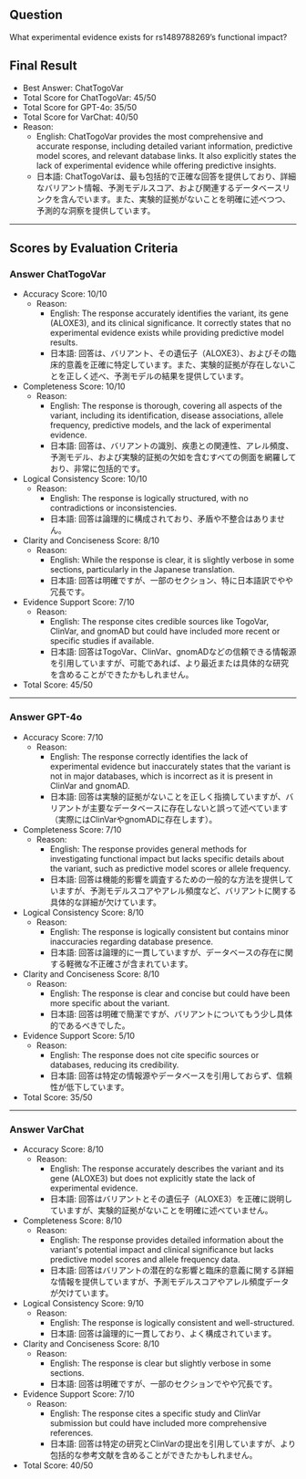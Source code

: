 ## Question

What experimental evidence exists for rs1489788269’s functional impact?

## Final Result

- Best Answer: ChatTogoVar
- Total Score for ChatTogoVar: 45/50
- Total Score for GPT-4o: 35/50
- Total Score for VarChat: 40/50
- Reason:
  - English: ChatTogoVar provides the most comprehensive and accurate response, including detailed variant information, predictive model scores, and relevant database links. It also explicitly states the lack of experimental evidence while offering predictive insights. 
  - 日本語: ChatTogoVarは、最も包括的で正確な回答を提供しており、詳細なバリアント情報、予測モデルスコア、および関連するデータベースリンクを含んでいます。また、実験的証拠がないことを明確に述べつつ、予測的な洞察を提供しています。

---

## Scores by Evaluation Criteria

### Answer ChatTogoVar
- Accuracy Score: 10/10
  - Reason: 
    - English: The response accurately identifies the variant, its gene (ALOXE3), and its clinical significance. It correctly states that no experimental evidence exists while providing predictive model results. 
    - 日本語: 回答は、バリアント、その遺伝子（ALOXE3）、およびその臨床的意義を正確に特定しています。また、実験的証拠が存在しないことを正しく述べ、予測モデルの結果を提供しています。
- Completeness Score: 10/10
  - Reason: 
    - English: The response is thorough, covering all aspects of the variant, including its identification, disease associations, allele frequency, predictive models, and the lack of experimental evidence. 
    - 日本語: 回答は、バリアントの識別、疾患との関連性、アレル頻度、予測モデル、および実験的証拠の欠如を含むすべての側面を網羅しており、非常に包括的です。
- Logical Consistency Score: 10/10
  - Reason: 
    - English: The response is logically structured, with no contradictions or inconsistencies. 
    - 日本語: 回答は論理的に構成されており、矛盾や不整合はありません。
- Clarity and Conciseness Score: 8/10
  - Reason: 
    - English: While the response is clear, it is slightly verbose in some sections, particularly in the Japanese translation. 
    - 日本語: 回答は明確ですが、一部のセクション、特に日本語訳でやや冗長です。
- Evidence Support Score: 7/10
  - Reason: 
    - English: The response cites credible sources like TogoVar, ClinVar, and gnomAD but could have included more recent or specific studies if available. 
    - 日本語: 回答はTogoVar、ClinVar、gnomADなどの信頼できる情報源を引用していますが、可能であれば、より最近または具体的な研究を含めることができたかもしれません。
- Total Score: 45/50

---

### Answer GPT-4o
- Accuracy Score: 7/10
  - Reason: 
    - English: The response correctly identifies the lack of experimental evidence but inaccurately states that the variant is not in major databases, which is incorrect as it is present in ClinVar and gnomAD. 
    - 日本語: 回答は実験的証拠がないことを正しく指摘していますが、バリアントが主要なデータベースに存在しないと誤って述べています（実際にはClinVarやgnomADに存在します）。
- Completeness Score: 7/10
  - Reason: 
    - English: The response provides general methods for investigating functional impact but lacks specific details about the variant, such as predictive model scores or allele frequency. 
    - 日本語: 回答は機能的影響を調査するための一般的な方法を提供していますが、予測モデルスコアやアレル頻度など、バリアントに関する具体的な詳細が欠けています。
- Logical Consistency Score: 8/10
  - Reason: 
    - English: The response is logically consistent but contains minor inaccuracies regarding database presence. 
    - 日本語: 回答は論理的に一貫していますが、データベースの存在に関する軽微な不正確さが含まれています。
- Clarity and Conciseness Score: 8/10
  - Reason: 
    - English: The response is clear and concise but could have been more specific about the variant. 
    - 日本語: 回答は明確で簡潔ですが、バリアントについてもう少し具体的であるべきでした。
- Evidence Support Score: 5/10
  - Reason: 
    - English: The response does not cite specific sources or databases, reducing its credibility. 
    - 日本語: 回答は特定の情報源やデータベースを引用しておらず、信頼性が低下しています。
- Total Score: 35/50

---

### Answer VarChat
- Accuracy Score: 8/10
  - Reason: 
    - English: The response accurately describes the variant and its gene (ALOXE3) but does not explicitly state the lack of experimental evidence. 
    - 日本語: 回答はバリアントとその遺伝子（ALOXE3）を正確に説明していますが、実験的証拠がないことを明確に述べていません。
- Completeness Score: 8/10
  - Reason: 
    - English: The response provides detailed information about the variant's potential impact and clinical significance but lacks predictive model scores and allele frequency data. 
    - 日本語: 回答はバリアントの潜在的な影響と臨床的意義に関する詳細な情報を提供していますが、予測モデルスコアやアレル頻度データが欠けています。
- Logical Consistency Score: 9/10
  - Reason: 
    - English: The response is logically consistent and well-structured. 
    - 日本語: 回答は論理的に一貫しており、よく構成されています。
- Clarity and Conciseness Score: 8/10
  - Reason: 
    - English: The response is clear but slightly verbose in some sections. 
    - 日本語: 回答は明確ですが、一部のセクションでやや冗長です。
- Evidence Support Score: 7/10
  - Reason: 
    - English: The response cites a specific study and ClinVar submission but could have included more comprehensive references. 
    - 日本語: 回答は特定の研究とClinVarの提出を引用していますが、より包括的な参考文献を含めることができたかもしれません。
- Total Score: 40/50